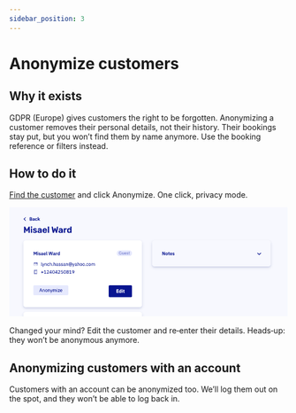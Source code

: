 ```yaml
---
sidebar_position: 3
---
```


# Anonymize customers

## Why it exists

GDPR (Europe) gives customers the right to be forgotten. Anonymizing a customer removes their personal details, not their history. Their bookings stay put, but you won’t find them by name anymore. Use the booking reference or filters instead.

## How to do it

[Find the customer](https://dashboard.letsbook.app/customers) and click Anonymize. One click, privacy mode.

![Screenshot of how to anonymize](./graphics/anonymize.png)

Changed your mind? Edit the customer and re‑enter their details. Heads‑up: they won’t be anonymous anymore.

## Anonymizing customers with an account

Customers with an account can be anonymized too. We’ll log them out on the spot, and they won’t be able to log back in.
